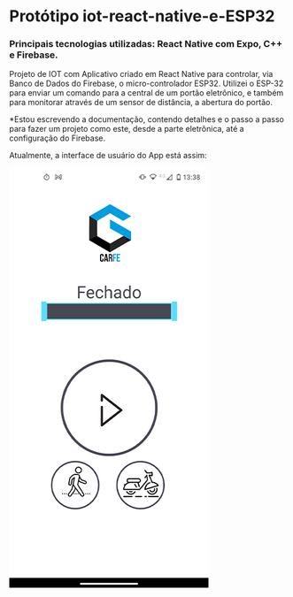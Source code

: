# Protótipo iot-react-native-e-ESP32

### Principais tecnologias utilizadas: React Native com Expo, C++ e Firebase.

Projeto de IOT com Aplicativo criado em React Native para controlar, via Banco de Dados do Firebase, o micro-controlador ESP32. Utilizei o ESP-32 para enviar um comando para a central de um portão eletrônico, e também para monitorar através de um sensor de distância, a abertura do portão.

*Estou escrevendo a documentação, contendo detalhes e o passo a passo para fazer um projeto como este, desde a parte eletrônica, até a configuração do Firebase.

Atualmente, a interface de usuário do App está assim:

![Interface de usuário do Aplicativo](https://github.com/gabrielcarfepro/IoT-ReactNative-e-ESP32/blob/master/InterfaceDoApp.png)



